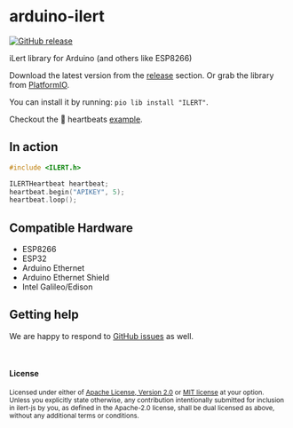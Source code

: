 # arduino-ilert

[![GitHub release](https://img.shields.io/github/release/iLert/arduino-ilert.svg)](https://github.com/iLert/arduino-ilert/releases)

iLert library for Arduino (and others like ESP8266)

Download the latest version from the [release](https://github.com/iLert/arduino-ilert/releases) section. Or grab the library from [PlatformIO](https://platformio.org/lib/show/617/ILERT).

You can install it by running: `pio lib install "ILERT"`. 

Checkout the 💓 heartbeats [example](examples/heartbeats/ilert_heartbeat.ino).

## In action

```cpp
#include <ILERT.h>

ILERTHeartbeat heartbeat;
heartbeat.begin("APIKEY", 5);
heartbeat.loop();
```

## Compatible Hardware

* ESP8266
* ESP32
* Arduino Ethernet
* Arduino Ethernet Shield
* Intel Galileo/Edison

## Getting help

We are happy to respond to [GitHub issues][issues] as well.

[issues]: https://github.com/iLert/arduino-ilert/issues/new

<br>

#### License

<sup>
Licensed under either of <a href="LICENSE-APACHE">Apache License, Version
2.0</a> or <a href="LICENSE-MIT">MIT license</a> at your option.
</sup>

<br>

<sub>
Unless you explicitly state otherwise, any contribution intentionally submitted for inclusion in ilert-js by you, as defined in the Apache-2.0 license, shall be dual licensed as above, without any additional terms or conditions.
</sub>